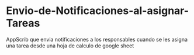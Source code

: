 # Envio-de-Notificaciones-al-asignar-Tareas
AppScrib que envia notificaciones a los responsables cuando se les asigna una tarea desde una hoja de calculo de google sheet
